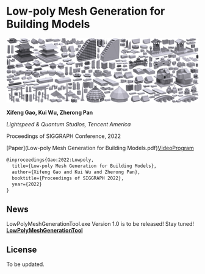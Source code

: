 # Low-poly Mesh Generation for Building Models
![](imgs/Teaser-01-out-fs8.jpg)

**Xifeng Gao, Kui Wu, Zherong Pan**

*Lightspeed & Quantum Studios, Tencent America*

Proceedings of SIGGRAPH Conference, 2022

[Paper](Low-poly Mesh Generation for Building Models.pdf)[Video]()[Program]()

```
@inproceedings{Gao:2022:Lowpoly,
  title={Low-poly Mesh Generation for Building Models},
  author={Xifeng Gao and Kui Wu and Zherong Pan},
  booktitle={Proceedings of SIGGRAPH 2022},
  year={2022}
}
```

## News

LowPolyMeshGenerationTool.exe Version 1.0 is to be released! Stay tuned!
**[LowPolyMeshGenerationTool]()**


## License
To be updated.
